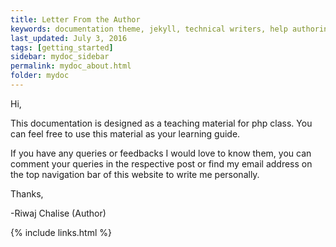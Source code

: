 ```yaml
---
title: Letter From the Author
keywords: documentation theme, jekyll, technical writers, help authoring tools, hat replacements
last_updated: July 3, 2016
tags: [getting_started]
sidebar: mydoc_sidebar
permalink: mydoc_about.html
folder: mydoc
---
```


Hi,

This documentation is designed as a teaching material for php class. You can feel free to use this material as your learning guide. 


If you have any queries or feedbacks I would love to know them, you can comment your queries in the respective post or find my email address on the top navigation bar of this website to write me personally.

Thanks,

-Riwaj Chalise (Author)

{% include links.html %} 
